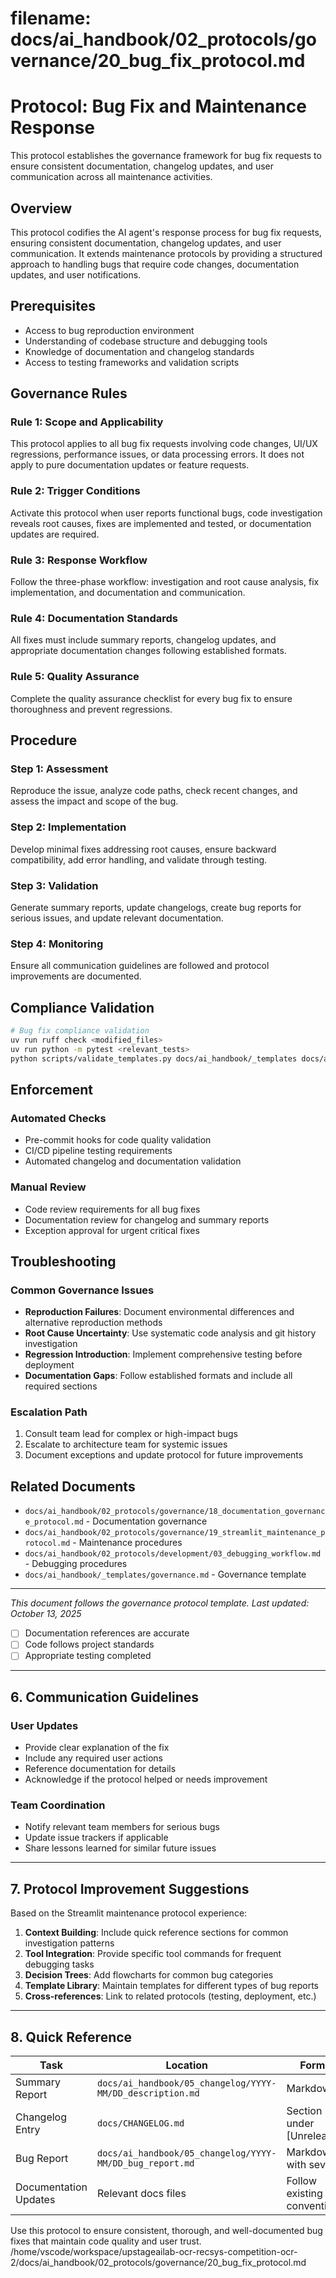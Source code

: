 # **filename: docs/ai_handbook/02_protocols/governance/20_bug_fix_protocol.md**
<!-- ai_cue:priority=high -->
<!-- ai_cue:use_when=bugfix,maintenance,governance -->

# **Protocol: Bug Fix and Maintenance Response**

This protocol establishes the governance framework for bug fix requests to ensure consistent documentation, changelog updates, and user communication across all maintenance activities.

## **Overview**

This protocol codifies the AI agent's response process for bug fix requests, ensuring consistent documentation, changelog updates, and user communication. It extends maintenance protocols by providing a structured approach to handling bugs that require code changes, documentation updates, and user notifications.

## **Prerequisites**

- Access to bug reproduction environment
- Understanding of codebase structure and debugging tools
- Knowledge of documentation and changelog standards
- Access to testing frameworks and validation scripts

## **Governance Rules**

### **Rule 1: Scope and Applicability**
This protocol applies to all bug fix requests involving code changes, UI/UX regressions, performance issues, or data processing errors. It does not apply to pure documentation updates or feature requests.

### **Rule 2: Trigger Conditions**
Activate this protocol when user reports functional bugs, code investigation reveals root causes, fixes are implemented and tested, or documentation updates are required.

### **Rule 3: Response Workflow**
Follow the three-phase workflow: investigation and root cause analysis, fix implementation, and documentation and communication.

### **Rule 4: Documentation Standards**
All fixes must include summary reports, changelog updates, and appropriate documentation changes following established formats.

### **Rule 5: Quality Assurance**
Complete the quality assurance checklist for every bug fix to ensure thoroughness and prevent regressions.

## **Procedure**

### **Step 1: Assessment**
Reproduce the issue, analyze code paths, check recent changes, and assess the impact and scope of the bug.

### **Step 2: Implementation**
Develop minimal fixes addressing root causes, ensure backward compatibility, add error handling, and validate through testing.

### **Step 3: Validation**
Generate summary reports, update changelogs, create bug reports for serious issues, and update relevant documentation.

### **Step 4: Monitoring**
Ensure all communication guidelines are followed and protocol improvements are documented.

## **Compliance Validation**

```bash
# Bug fix compliance validation
uv run ruff check <modified_files>
uv run python -m pytest <relevant_tests>
python scripts/validate_templates.py docs/ai_handbook/_templates docs/ai_handbook
```

## **Enforcement**

### **Automated Checks**
- Pre-commit hooks for code quality validation
- CI/CD pipeline testing requirements
- Automated changelog and documentation validation

### **Manual Review**
- Code review requirements for all bug fixes
- Documentation review for changelog and summary reports
- Exception approval for urgent critical fixes

## **Troubleshooting**

### **Common Governance Issues**
- **Reproduction Failures**: Document environmental differences and alternative reproduction methods
- **Root Cause Uncertainty**: Use systematic code analysis and git history investigation
- **Regression Introduction**: Implement comprehensive testing before deployment
- **Documentation Gaps**: Follow established formats and include all required sections

### **Escalation Path**
1. Consult team lead for complex or high-impact bugs
2. Escalate to architecture team for systemic issues
3. Document exceptions and update protocol for future improvements

## **Related Documents**

- `docs/ai_handbook/02_protocols/governance/18_documentation_governance_protocol.md` - Documentation governance
- `docs/ai_handbook/02_protocols/governance/19_streamlit_maintenance_protocol.md` - Maintenance procedures
- `docs/ai_handbook/02_protocols/development/03_debugging_workflow.md` - Debugging procedures
- `docs/ai_handbook/_templates/governance.md` - Governance template

---

*This document follows the governance protocol template. Last updated: October 13, 2025*
- [ ] Documentation references are accurate
- [ ] Code follows project standards
- [ ] Appropriate testing completed

---

## **6. Communication Guidelines**

### **User Updates**
- Provide clear explanation of the fix
- Include any required user actions
- Reference documentation for details
- Acknowledge if the protocol helped or needs improvement

### **Team Coordination**
- Notify relevant team members for serious bugs
- Update issue trackers if applicable
- Share lessons learned for similar future issues

---

## **7. Protocol Improvement Suggestions**

Based on the Streamlit maintenance protocol experience:

1. **Context Building**: Include quick reference sections for common investigation patterns
2. **Tool Integration**: Provide specific tool commands for frequent debugging tasks
3. **Decision Trees**: Add flowcharts for common bug categories
4. **Template Library**: Maintain templates for different types of bug reports
5. **Cross-references**: Link to related protocols (testing, deployment, etc.)

---

## **8. Quick Reference**

| Task | Location | Format |
|------|----------|--------|
| Summary Report | `docs/ai_handbook/05_changelog/YYYY-MM/DD_description.md` | Markdown |
| Changelog Entry | `docs/CHANGELOG.md` | Section under [Unreleased] |
| Bug Report | `docs/ai_handbook/05_changelog/YYYY-MM/DD_bug_report.md` | Markdown with severity |
| Documentation Updates | Relevant docs files | Follow existing conventions |

Use this protocol to ensure consistent, thorough, and well-documented bug fixes that maintain code quality and user trust.</content>
<parameter name="filePath">/home/vscode/workspace/upstageailab-ocr-recsys-competition-ocr-2/docs/ai_handbook/02_protocols/governance/20_bug_fix_protocol.md
